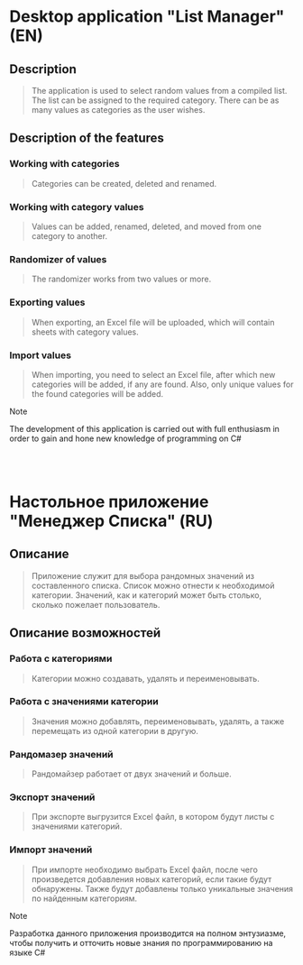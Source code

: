 # Desktop application "List Manager" (EN)

## Description
> The application is used to select random values from a compiled list. The list can be assigned to the required category. There can be as many values as categories as the user wishes.

## Description of the features
### Working with categories
> Categories can be created, deleted and renamed.

### Working with category values
> Values can be added, renamed, deleted, and moved from one category to another.

### Randomizer of values
> The randomizer works from two values or more.

### Exporting values
> When exporting, an Excel file will be uploaded, which will contain sheets with category values.

### Import values
> When importing, you need to select an Excel file, after which new categories will be added, if any are found. Also, only unique values for the found categories will be added.

> [!NOTE]
> The development of this application is carried out with full enthusiasm in order to gain and hone new knowledge of programming on C#
<br />
<br />

# Настольное приложение "Менеджер Списка" (RU)

## Описание
> Приложение служит для выбора рандомных значений из составленного списка. Список можно отнести к необходимой категории. Значений, как и категорий может быть столько, сколько пожелает пользователь.

## Описание возможностей
### Работа с категориями
> Категории можно создавать, удалять и переименовывать.

### Работа с значениями категории
> Значения можно добавлять, переименовывать, удалять, а также перемещать из одной категории в другую.

### Рандомазер значений
> Рандомайзер работает от двух значений и больше.

### Экспорт значений
> При экспорте выгрузится Excel файл, в котором будут листы с значениями категорий.

### Импорт значений
> При импорте необходимо выбрать Excel файл, после чего произведется добавления новых категорий, если такие будут обнаружены. Также будут добавлены только уникальные значения по найденным категориям.

> [!NOTE]
> Разработка данного приложения производится на полном энтузиазме, чтобы получить и отточить новые знания по программированию на языке C#